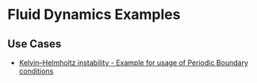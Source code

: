 # Fluid Dynamics Examples

## Use Cases
- [Kelvin–Helmholtz instability - Example for usage of Periodic Boundary conditions](https://github.com/KratosMultiphysics/Examples/blob/master/fluid_dynamics/use_cases/kelvin_helmholtz_instability/README.md)
